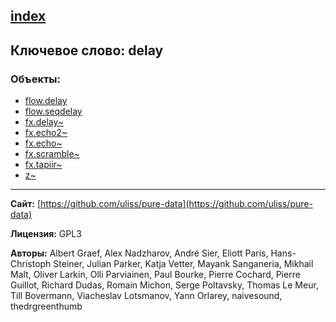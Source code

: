 [index](../index.html)
---

## Ключевое слово: delay

### Объекты:
* [flow.delay](../flow.delay.html)
* [flow.seqdelay](../flow.seqdelay.html)
* [fx.delay~](../fx.delay~.html)
* [fx.echo2~](../fx.echo2~.html)
* [fx.echo~](../fx.echo~.html)
* [fx.scramble~](../fx.scramble~.html)
* [fx.tapiir~](../fx.tapiir~.html)
* [z~](../z~.html)

---
**Сайт:** [https://github.com/uliss/pure-data](https://github.com/uliss/pure-data)

**Лицензия:** GPL3

**Авторы:** Albert Graef, Alex Nadzharov, André Sier, Eliott Paris, Hans-Christoph Steiner, Julian Parker, Katja Vetter, Mayank Sanganeria, Mikhail Malt, Oliver Larkin, Olli Parviainen, Paul Bourke, Pierre Cochard, Pierre Guillot, Richard Dudas, Romain Michon, Serge Poltavsky, Thomas Le Meur, Till Bovermann, Viacheslav Lotsmanov, Yann Orlarey, naivesound, thedrgreenthumb
